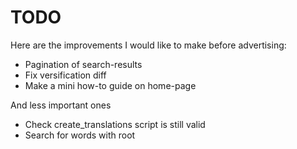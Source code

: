 # TODO
Here are the improvements I would like to make before advertising:
- Pagination of search-results
- Fix versification diff
- Make a mini how-to guide on home-page

And less important ones
- Check create_translations script is still valid
- Search for words with root
